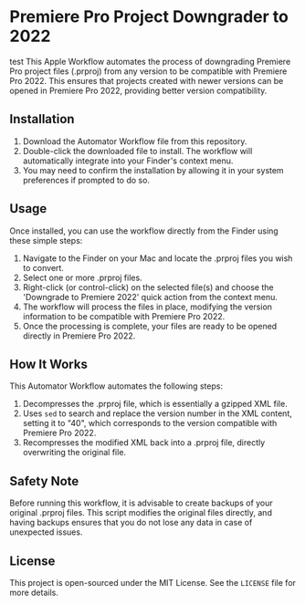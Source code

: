 # Premiere Pro Project Downgrader to 2022

test
This Apple Workflow automates the process of downgrading Premiere Pro project files (.prproj) from any version to be compatible with Premiere Pro 2022. This ensures that projects created with newer versions can be opened in Premiere Pro 2022, providing better version compatibility.

## Installation

1. Download the Automator Workflow file from this repository.
2. Double-click the downloaded file to install. The workflow will automatically integrate into your Finder's context menu.
3. You may need to confirm the installation by allowing it in your system preferences if prompted to do so.

## Usage

Once installed, you can use the workflow directly from the Finder using these simple steps:

1. Navigate to the Finder on your Mac and locate the .prproj files you wish to convert.
2. Select one or more .prproj files.
3. Right-click (or control-click) on the selected file(s) and choose the 'Downgrade to Premiere 2022' quick action from the context menu.
4. The workflow will process the files in place, modifying the version information to be compatible with Premiere Pro 2022.
5. Once the processing is complete, your files are ready to be opened directly in Premiere Pro 2022.

## How It Works

This Automator Workflow automates the following steps:

1. Decompresses the .prproj file, which is essentially a gzipped XML file.
2. Uses `sed` to search and replace the version number in the XML content, setting it to "40", which corresponds to the version compatible with Premiere Pro 2022.
3. Recompresses the modified XML back into a .prproj file, directly overwriting the original file.

## Safety Note

Before running this workflow, it is advisable to create backups of your original .prproj files. This script modifies the original files directly, and having backups ensures that you do not lose any data in case of unexpected issues.

## License

This project is open-sourced under the MIT License. See the `LICENSE` file for more details.
